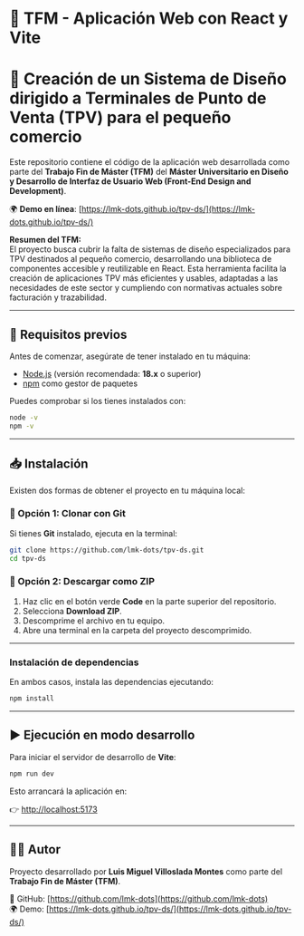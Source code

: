 # 📘 TFM - Aplicación Web con React y Vite
# 📘 Creación de un Sistema de Diseño dirigido a Terminales de Punto de Venta (TPV) para el pequeño comercio

Este repositorio contiene el código de la aplicación web desarrollada como parte del **Trabajo Fin de Máster (TFM)** del **Máster Universitario en Diseño y Desarrollo de Interfaz de Usuario Web (Front-End Design and Development)**.  

🌍 **Demo en línea**: [https://lmk-dots.github.io/tpv-ds/](https://lmk-dots.github.io/tpv-ds/)

**Resumen del TFM:**  
El proyecto busca cubrir la falta de sistemas de diseño especializados para TPV destinados al pequeño comercio, desarrollando una biblioteca de componentes accesible y reutilizable en React. Esta herramienta facilita la creación de aplicaciones TPV más eficientes y usables, adaptadas a las necesidades de este sector y cumpliendo con normativas actuales sobre facturación y trazabilidad.

---

## 🚀 Requisitos previos

Antes de comenzar, asegúrate de tener instalado en tu máquina:

- [Node.js](https://nodejs.org/) (versión recomendada: **18.x** o superior)  
- [npm](https://www.npmjs.com/) como gestor de paquetes

Puedes comprobar si los tienes instalados con:

```bash
node -v
npm -v
```

---

## 📥 Instalación

Existen dos formas de obtener el proyecto en tu máquina local:

### 🔹 Opción 1: Clonar con Git
Si tienes **Git** instalado, ejecuta en la terminal:

```bash
git clone https://github.com/lmk-dots/tpv-ds.git
cd tpv-ds
```

### 🔹 Opción 2: Descargar como ZIP
1. Haz clic en el botón verde **Code** en la parte superior del repositorio.  
2. Selecciona **Download ZIP**.  
3. Descomprime el archivo en tu equipo.  
4. Abre una terminal en la carpeta del proyecto descomprimido.  

---

### Instalación de dependencias

En ambos casos, instala las dependencias ejecutando:

```bash
npm install
```

---

## ▶️ Ejecución en modo desarrollo

Para iniciar el servidor de desarrollo de **Vite**:

```bash
npm run dev
```

Esto arrancará la aplicación en:

👉 [http://localhost:5173](http://localhost:5173)

---

## 👨‍💻 Autor

Proyecto desarrollado por **Luis Miguel Villoslada Montes** como parte del **Trabajo Fin de Máster (TFM)**.  

🔗 GitHub: [https://github.com/lmk-dots](https://github.com/lmk-dots)  
🌍 Demo: [https://lmk-dots.github.io/tpv-ds/](https://lmk-dots.github.io/tpv-ds/)
